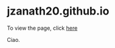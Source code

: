 # jzanath20.github.io

To view the page, click <a href="https://jzanath20.github.io/">here</a>


Ciao.
